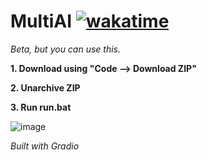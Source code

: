 # MultiAI [![wakatime](https://wakatime.com/badge/github/ShamHyper/MultiAI.svg)](https://wakatime.com/badge/github/ShamHyper/MultiAI)
*Beta, but you can use this.*

**1. Download using "Code --> Download ZIP"**

**2. Unarchive ZIP**

**3. Run run.bat**
   
![image](https://github.com/ShamHyper/MultiAI/assets/104412752/db5e7dda-339e-4fcf-994f-28ced0bab43e)

*Built with Gradio*
